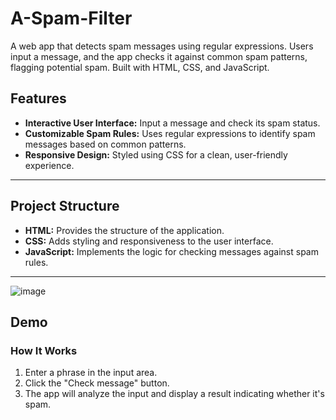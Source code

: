 # A-Spam-Filter
A web app that detects spam messages using regular expressions. Users input a message, and the app checks it against common spam patterns, flagging potential spam. Built with HTML, CSS, and JavaScript.
## Features

- **Interactive User Interface:** Input a message and check its spam status.
- **Customizable Spam Rules:** Uses regular expressions to identify spam messages based on common patterns.
- **Responsive Design:** Styled using CSS for a clean, user-friendly experience.

---

## Project Structure

- **HTML:** Provides the structure of the application.
- **CSS:** Adds styling and responsiveness to the user interface.
- **JavaScript:** Implements the logic for checking messages against spam rules.

---
![image](https://github.com/user-attachments/assets/0e16a45e-43ba-4ca7-bc0f-9603ae1216bb)

## Demo

### How It Works
1. Enter a phrase in the input area.
2. Click the "Check message" button.
3. The app will analyze the input and display a result indicating whether it's spam.
